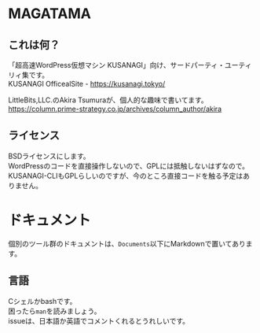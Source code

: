 # MAGATAMA

## これは何？
「超高速WordPress仮想マシン KUSANAGI」向け、サードパーティ・ユーティリィ集です。  
KUSANAGI OfficealSite - https://kusanagi.tokyo/

LittleBits,LLC.のAkira Tsumuraが、個人的な趣味で書いてます。  
https://column.prime-strategy.co.jp/archives/column_author/akira

## ライセンス
BSDライセンスにします。  
WordPressのコードを直接操作しないので、GPLには抵触しないはずなので。  
KUSANAGI-CLIもGPLらしいのですが、今のところ直接コードを触る予定はありません。

# ドキュメント
個別のツール群のドキュメントは、`Documents`以下にMarkdownで置いてあります。

## 言語
Cシェルかbashです。  
困ったら`man`を読みましょう。  
issueは、日本語か英語でコメントくれるとうれしいです。